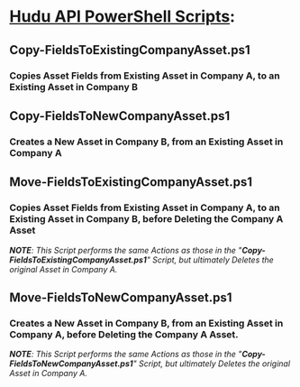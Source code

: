 # **<u>Hudu API PowerShell Scripts</u>**:

## **Copy-FieldsToExistingCompanyAsset.ps1**<br>
### Copies Asset Fields from Existing Asset in Company A, to an Existing Asset in Company B<br>

## **Copy-FieldsToNewCompanyAsset.ps1**<br>
### Creates a New Asset in Company B, from an Existing Asset in Company A<br>

## **Move-FieldsToExistingCompanyAsset.ps1**<br>
### Copies Asset Fields from Existing Asset in Company A, to an Existing Asset in Company B, before Deleting the Company A Asset<br>
***NOTE**: This Script performs the same Actions as those in the "**Copy-FieldsToExistingCompanyAsset.ps1**" Script, but ultimately Deletes the original Asset in Company A.*

## **Move-FieldsToNewCompanyAsset.ps1**<br>
### Creates a New Asset in Company B, from an Existing Asset in Company A, before Deleting the Company A Asset.<br>
***NOTE**: This Script performs the same Actions as those in the "**Copy-FieldsToNewCompanyAsset.ps1**" Script, but ultimately Deletes the original Asset in Company A.*
